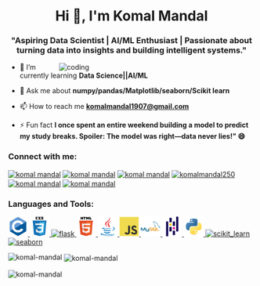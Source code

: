 <h1 align="center">Hi 👋, I'm Komal Mandal</h1>
<h3 align="center">"Aspiring Data Scientist | AI/ML Enthusiast | Passionate about turning data into insights and building intelligent systems."</h3>
<img align="right" alt="coding" width="400"src  ="https://en.sepoin.com/wp-content/uploads/2020/01/AI-ML-4.jpg ">

- 🌱 I’m currently learning **Data Science||AI/ML**

- 💬 Ask me about **numpy/pandas/Matplotlib/seaborn/Scikit learn**

- 📫 How to reach me **komalmandal1907@gmail.com**

- ⚡ Fun fact **I once spent an entire weekend building a model to predict my study breaks. Spoiler: The model was right—data never lies!" 😄**

<h3 align="left">Connect with me:</h3>
<p align="left">
<a href="https://twitter.com/komal mandal" target="blank"><img align="center" src="https://raw.githubusercontent.com/rahuldkjain/github-profile-readme-generator/master/src/images/icons/Social/twitter.svg" alt="komal mandal" height="30" width="40" /></a>
<a href="https://linkedin.com/in/komal mandal" target="blank"><img align="center" src="https://raw.githubusercontent.com/rahuldkjain/github-profile-readme-generator/master/src/images/icons/Social/linked-in-alt.svg" alt="komal mandal" height="30" width="40" /></a>
<a href="https://kaggle.com/komal mandal" target="blank"><img align="center" src="https://raw.githubusercontent.com/rahuldkjain/github-profile-readme-generator/master/src/images/icons/Social/kaggle.svg" alt="komal mandal" height="30" width="40" /></a>
<a href="https://instagram.com/komalmandal250" target="blank"><img align="center" src="https://raw.githubusercontent.com/rahuldkjain/github-profile-readme-generator/master/src/images/icons/Social/instagram.svg" alt="komalmandal250" height="30" width="40" /></a>
<a href="https://www.hackerrank.com/komal mandal" target="blank"><img align="center" src="https://raw.githubusercontent.com/rahuldkjain/github-profile-readme-generator/master/src/images/icons/Social/hackerrank.svg" alt="komal mandal" height="30" width="40" /></a>
<a href="https://www.leetcode.com/komal mandal" target="blank"><img align="center" src="https://raw.githubusercontent.com/rahuldkjain/github-profile-readme-generator/master/src/images/icons/Social/leet-code.svg" alt="komal mandal" height="30" width="40" /></a>
</p>

<h3 align="left">Languages and Tools:</h3>
<p align="left"> <a href="https://www.cprogramming.com/" target="_blank" rel="noreferrer"> <img src="https://raw.githubusercontent.com/devicons/devicon/master/icons/c/c-original.svg" alt="c" width="40" height="40"/> </a> <a href="https://www.w3schools.com/css/" target="_blank" rel="noreferrer"> <img src="https://raw.githubusercontent.com/devicons/devicon/master/icons/css3/css3-original-wordmark.svg" alt="css3" width="40" height="40"/> </a> <a href="https://flask.palletsprojects.com/" target="_blank" rel="noreferrer"> <img src="https://www.vectorlogo.zone/logos/pocoo_flask/pocoo_flask-icon.svg" alt="flask" width="40" height="40"/> </a> <a href="https://www.w3.org/html/" target="_blank" rel="noreferrer"> <img src="https://raw.githubusercontent.com/devicons/devicon/master/icons/html5/html5-original-wordmark.svg" alt="html5" width="40" height="40"/> </a> <a href="https://www.java.com" target="_blank" rel="noreferrer"> <img src="https://raw.githubusercontent.com/devicons/devicon/master/icons/java/java-original.svg" alt="java" width="40" height="40"/> </a> <a href="https://developer.mozilla.org/en-US/docs/Web/JavaScript" target="_blank" rel="noreferrer"> <img src="https://raw.githubusercontent.com/devicons/devicon/master/icons/javascript/javascript-original.svg" alt="javascript" width="40" height="40"/> </a> <a href="https://www.mysql.com/" target="_blank" rel="noreferrer"> <img src="https://raw.githubusercontent.com/devicons/devicon/master/icons/mysql/mysql-original-wordmark.svg" alt="mysql" width="40" height="40"/> </a> <a href="https://pandas.pydata.org/" target="_blank" rel="noreferrer"> <img src="https://raw.githubusercontent.com/devicons/devicon/2ae2a900d2f041da66e950e4d48052658d850630/icons/pandas/pandas-original.svg" alt="pandas" width="40" height="40"/> </a> <a href="https://www.python.org" target="_blank" rel="noreferrer"> <img src="https://raw.githubusercontent.com/devicons/devicon/master/icons/python/python-original.svg" alt="python" width="40" height="40"/> </a> <a href="https://scikit-learn.org/" target="_blank" rel="noreferrer"> <img src="https://upload.wikimedia.org/wikipedia/commons/0/05/Scikit_learn_logo_small.svg" alt="scikit_learn" width="40" height="40"/> </a> <a href="https://seaborn.pydata.org/" target="_blank" rel="noreferrer"> <img src="https://seaborn.pydata.org/_images/logo-mark-lightbg.svg" alt="seaborn" width="40" height="40"/> </a> </p>

<p><img align="left" src="https://github-readme-stats.vercel.app/api/top-langs?username=komal-mandal&show_icons=true&locale=en&layout=compact" alt="komal-mandal" /></p>

<p>&nbsp;<img align="center" src="https://github-readme-stats.vercel.app/api?username=komal-mandal&show_icons=true&locale=en" alt="komal-mandal" /></p>

<p><img align="center" src="https://github-readme-streak-stats.herokuapp.com/?user=komal-mandal&" alt="komal-mandal" /></p>

